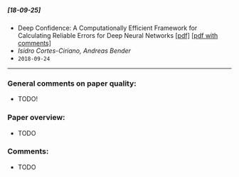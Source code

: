 ##### [18-09-25]
- Deep Confidence: A Computationally Efficient Framework for Calculating Reliable Errors for Deep Neural Networks [[pdf]](https://arxiv.org/abs/1809.09060) [[pdf with comments]]()
- *Isidro Cortes-Ciriano, Andreas Bender*
- `2018-09-24`

****

### General comments on paper quality:
- TODO!

### Paper overview:
- TODO

### Comments:
- TODO
